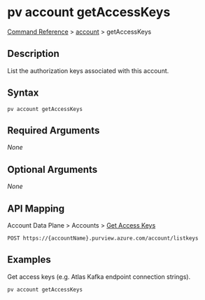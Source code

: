 # pv account getAccessKeys
[Command Reference](../../../README.md#command-reference) > [account](./main.md) > getAccessKeys

## Description
List the authorization keys associated with this account.

## Syntax
```
pv account getAccessKeys
```

## Required Arguments
*None*

## Optional Arguments
*None*

## API Mapping
Account Data Plane > Accounts > [Get Access Keys](https://docs.microsoft.com/en-us/rest/api/purview/accountdataplane/accounts/get-access-keys)
```
POST https://{accountName}.purview.azure.com/account/listkeys
```

## Examples
Get access keys (e.g. Atlas Kafka endpoint connection strings).
```powershell
pv account getAccessKeys
```